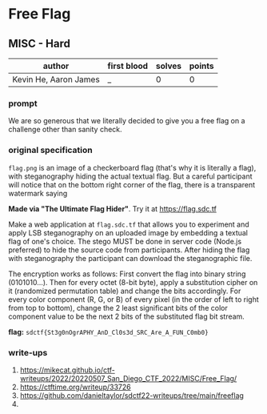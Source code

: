 # Free Flag
## MISC - Hard
| author | first blood | solves | points |
| --- | --- | --- | --- |
| Kevin He, Aaron James | _ | 0 | 0 |
### prompt
We are so generous that we literally decided to give you a free flag on a challenge other than sanity check.

### original specification
`flag.png` is an image of a checkerboard flag (that's why it is literally a flag), with steganography hiding the actual textual flag. But a careful participant will notice that on the bottom right corner of the flag, there is a transparent watermark saying

**Made via "The Ultimate Flag Hider"**. Try it at https://flag.sdc.tf

Make a web application at `flag.sdc.tf` that allows you to experiment and apply LSB steganography on an uploaded image by embedding a textual flag of one's choice. The stego MUST be done in server code (Node.js preferred) to hide the source code from participants. After hiding the flag with steganography the participant can download the steganographic file.

The encryption works as follows:
First convert the flag into binary string (0101010...). Then for every octet (8-bit byte), apply a substitution cipher on it (randomized permutation table) and change the bits accordingly. For every color component (R, G, or B) of every pixel (in the order of left to right from top to bottom), change the 2 least significant bits of the color component value to be the next 2 bits of the substituted flag bit stream. 

**flag:** `sdctf{St3g0nOgrAPHY_AnD_Cl0s3d_SRC_Are_A_FUN_C0mb0}`

### write-ups
1. https://mikecat.github.io/ctf-writeups/2022/20220507_San_Diego_CTF_2022/MISC/Free_Flag/
2. https://ctftime.org/writeup/33726
3. https://github.com/danieltaylor/sdctf22-writeups/tree/main/freeflag
4. 